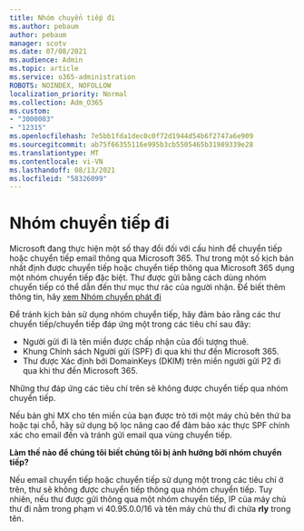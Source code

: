 ```yaml
---
title: Nhóm chuyển tiếp đi
ms.author: pebaum
author: pebaum
manager: scotv
ms.date: 07/08/2021
ms.audience: Admin
ms.topic: article
ms.service: o365-administration
ROBOTS: NOINDEX, NOFOLLOW
localization_priority: Normal
ms.collection: Adm_O365
ms.custom:
- "3000003"
- "12315"
ms.openlocfilehash: 7e5bb1fda1dec0c0f72d1944d54b6f2747a6e909
ms.sourcegitcommit: ab75f66355116e995b3cb5505465b31989339e28
ms.translationtype: MT
ms.contentlocale: vi-VN
ms.lasthandoff: 08/13/2021
ms.locfileid: "58326099"
---
```

# <a name="outbound-relay-pool"></a>Nhóm chuyển tiếp đi

Microsoft đang thực hiện một số thay đổi đối với cấu hình để chuyển tiếp hoặc chuyển tiếp email thông qua Microsoft 365. Thư trong một số kịch bản nhất định được chuyển tiếp hoặc chuyển tiếp thông qua Microsoft 365 dụng một nhóm chuyển tiếp đặc biệt. Thư được gửi bằng cách dùng nhóm chuyển tiếp có thể dẫn đến thư mục thư rác của người nhận. Để biết thêm thông tin, hãy [xem Nhóm chuyển phát đi](https://docs.microsoft.com/microsoft-365/security/office-365-security/high-risk-delivery-pool-for-outbound-messages#relay-pool)

Để tránh kịch bản sử dụng nhóm chuyển tiếp, hãy đảm bảo rằng các thư chuyển tiếp/chuyển tiếp đáp ứng một trong các tiêu chí sau đây:

- Người gửi đi là tên miền được chấp nhận của đối tượng thuê.
- Khung Chính sách Người gửi (SPF) đi qua khi thư đến Microsoft 365.
- Thư được Xác định bởi DomainKeys (DKIM) trên miền người gửi P2 đi qua khi thư đến Microsoft 365.
 
Những thư đáp ứng các tiêu chí trên sẽ không được chuyển tiếp qua nhóm chuyển tiếp.

Nếu bản ghi MX cho tên miền của bạn được trỏ tới một máy chủ bên thứ ba hoặc tại chỗ, hãy sử dụng bộ lọc nâng cao để đảm bảo xác thực SPF chính xác cho email đến và tránh gửi email qua vùng chuyển tiếp.

**Làm thế nào để chúng tôi biết chúng tôi bị ảnh hưởng bởi nhóm chuyển tiếp?**

Nếu email chuyển tiếp hoặc chuyển tiếp sử dụng một trong các tiêu chí ở trên, thư sẽ không được chuyển tiếp thông qua nhóm chuyển tiếp. Tuy nhiên, nếu thư được gửi thông qua một nhóm chuyển tiếp, IP của máy chủ thư đi nằm trong phạm vi 40.95.0.0/16 và tên máy chủ thư đi chứa **rly** trong tên.

